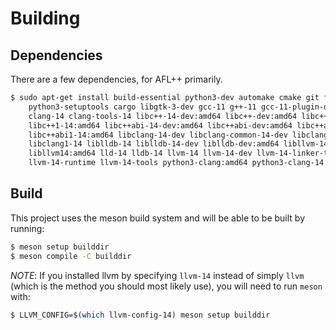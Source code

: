 # Building

## Dependencies

There are a few dependencies, for AFL++ primarily.

```sh
$ sudo apt-get install build-essential python3-dev automake cmake git flex bison libglib2.0-dev libpixman-1-dev \
    python3-setuptools cargo libgtk-3-dev gcc-11 g++-11 gcc-11-plugin-dev libstdc++-11-dev \
    clang-14 clang-tools-14 libc++-14-dev:amd64 libc++-dev:amd64 libc++1:amd64 \
    libc++1-14:amd64 libc++abi-14-dev:amd64 libc++abi-dev:amd64 libc++abi1:amd64 \
    libc++abi1-14:amd64 libclang-14-dev libclang-common-14-dev libclang-cpp14 \
    libclang1-14 liblldb-14 liblldb-14-dev liblldb-dev:amd64 libllvm-14-ocaml-dev \
    libllvm14:amd64 lld-14 lldb-14 llvm-14 llvm-14-dev llvm-14-linker-tools \
    llvm-14-runtime llvm-14-tools python3-clang:amd64 python3-clang-14 python3-lldb-14
```


## Build

This project uses the meson build system and will be able to be built by running:

```sh
$ meson setup builddir
$ meson compile -C builddir
```

*NOTE*: If you installed llvm by specifying `llvm-14` instead of simply `llvm` (which
is the method you should most likely use), you will need to run `meson` with:

```sh
$ LLVM_CONFIG=$(which llvm-config-14) meson setup builddir
```